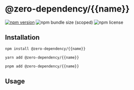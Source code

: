 # @zero-dependency/{{name}}

[![npm version](https://img.shields.io/npm/v/@zero-dependency/{{name}})](https://npm.im/@zero-dependency/{{name}})
![npm bundle size (scoped)](https://img.shields.io/bundlephobia/minzip/@zero-dependency/{{name}})
![npm license](https://img.shields.io/npm/l/@zero-dependency/{{name}})

## Installation

```sh
npm install @zero-dependency/{{name}}
```

```sh
yarn add @zero-dependency/{{name}}
```

```sh
pnpm add @zero-dependency/{{name}}
```

## Usage
